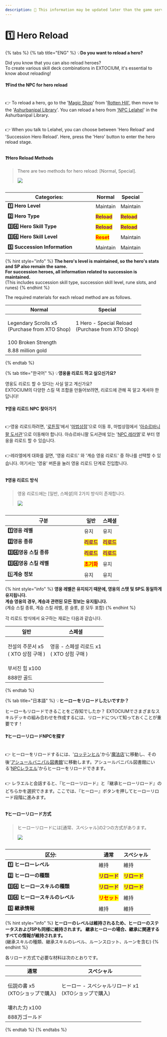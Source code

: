 ```yaml
---
description: 🛑 This information may be updated later than the game server data.
---
```


# 1️⃣ Hero Reload

{% tabs %}
{% tab title="ENG" %}
💡**Do you want to reload a hero?**

Did you know that you can also reload heroes? \
To create various skill deck combinations in EXTOCIUM, it's essential to know about reloading!

#### ❓Find the NPC for hero reload

<figure><img src="../../../.gitbook/assets/image (52).png" alt=""><figcaption></figcaption></figure>

👉 To reload a hero, go to the '[Magic Shop](../../../field-info/rotten-hill/magic-shop/)' from '[Rotten Hill'](../../../field-info/rotten-hill/#eng), then move to the '[Ashurbanipal Library](../../../field-info/rotten-hill/magic-shop/ashurbanipal-library/#eng)'. You can reload a hero from ['NPC Lelahel](../../../field-info/rotten-hill/magic-shop/ashurbanipal-library/npc-library.md#lelahel-reraeru)' in the Ashurbanipal Library.

<figure><img src="../../../.gitbook/assets/image (53).png" alt=""><figcaption></figcaption></figure>

👉 When you talk to Lelahel, you can choose between 'Hero Reload' and 'Succession Hero Reload'. Here, press the 'Hero' button to enter the hero reload stage.

<figure><img src="../../../.gitbook/assets/image (692).png" alt=""><figcaption></figcaption></figure>

#### ❓Hero Reload Methods

> There are two methods for hero reload: \[Normal, Special].
>
> ![](<../../../.gitbook/assets/image (693).png>)

<figure><img src="../../../.gitbook/assets/image (694).png" alt=""><figcaption></figcaption></figure>

<table><thead><tr><th width="267">Categories:</th><th>Normal</th><th>Special</th></tr></thead><tbody><tr><td><strong>1️⃣ Hero Level</strong></td><td>Maintain</td><td>Maintain</td></tr><tr><td><strong>2️⃣ Hero Type</strong></td><td><mark style="color:purple;"><strong>Reload</strong></mark></td><td><mark style="color:purple;"><strong>Reload</strong></mark></td></tr><tr><td><strong>3️⃣4️⃣ Hero Skill Type</strong></td><td><mark style="color:purple;"><strong>Reload</strong></mark></td><td><mark style="color:purple;"><strong>Reload</strong></mark></td></tr><tr><td><strong>3️⃣4️⃣ Hero Skill Level</strong></td><td><mark style="color:red;"><strong>Reset</strong></mark></td><td>Maintain</td></tr><tr><td><strong>5️⃣ Succession Information</strong></td><td>Maintain</td><td>Maintain</td></tr></tbody></table>

{% hint style="info" %}
**The hero's level is maintained, so the hero's stats and SP also remain the same.** \
**For succession heroes, all information related to succession is maintained.**\
(This includes succession skill type, succession skill level, rune slots, and runes)
{% endhint %}

The required materials for each reload method are as follows.

| Normal                                                  | Special                                                    |
| ------------------------------------------------------- | ---------------------------------------------------------- |
| <p>Legendary Scrolls x5<br>(Purchase from XTO Shop)</p> | <p>1 Hero - Special Reload<br>(Purchase from XTO Shop)</p> |
| 100 Broken Strength                                     |                                                            |
| 8.88 million gold                                       |                                                            |
{% endtab %}

{% tab title="한국어" %}
💡**영웅을 리로드 하고 싶으신가요?**

영웅도 리로드 할 수 있다는 사실 알고 계신가요?\
EXTOCIUM의 다양한 스킬 덱 조합을 만들어보려면, 리로드에 관해 꼭 알고 계셔야 한답니다!

#### ❓영웅 리로드 NPC 찾아가기

<figure><img src="../../../.gitbook/assets/image (52).png" alt=""><figcaption></figcaption></figure>

👉영웅 리로드하려면,  '[로튼힐](../../../field-info/rotten-hill/)'에서 '[마법상점](../../../field-info/rotten-hill/magic-shop/)'으로 이동 후, 마법상점에서 '[아슈르바니팔 도서관](../../../field-info/rotten-hill/magic-shop/ashurbanipal-library/)'으로 이동해야 합니다. 아슈르바니팔 도서관에 있는 '[NPC 레라엘](../../../field-info/rotten-hill/magic-shop/ashurbanipal-library/npc-library.md#lelahel-reraeru)'로 부터 영웅을 리로드 할 수 있습니다.

<figure><img src="../../../.gitbook/assets/image (53).png" alt=""><figcaption></figcaption></figure>

👉레라엘에게 대화를 걸면, '영웅 리로드' 와 '계승 영웅 리로드' 중 하나를 선택할 수 있습니다. 여기서는 '영웅' 버튼을 눌러 영웅 리로드 단계로 진입합니다.

<figure><img src="../../../.gitbook/assets/image (692).png" alt=""><figcaption></figcaption></figure>

#### ❓영웅 리로드 방식

> 영웅 리로드에는 \[일반, 스페셜]의 2가지 방식이 존재합니다.
>
> ![](<../../../.gitbook/assets/image (693).png>)

<figure><img src="../../../.gitbook/assets/image (694).png" alt=""><figcaption></figcaption></figure>

<table><thead><tr><th width="230">구분</th><th>일반</th><th>스페셜</th></tr></thead><tbody><tr><td><strong>1️⃣영웅 레벨</strong></td><td>유지</td><td>유지</td></tr><tr><td><strong>2️⃣영웅 종류</strong></td><td><mark style="color:purple;"><strong>리로드</strong></mark></td><td><mark style="color:purple;"><strong>리로드</strong></mark></td></tr><tr><td><strong>3️⃣4️⃣영웅 스킬 종류</strong> </td><td><mark style="color:purple;"><strong>리로드</strong></mark></td><td><mark style="color:purple;"><strong>리로드</strong></mark></td></tr><tr><td><strong>3️⃣4️⃣영웅 스킬 레벨</strong></td><td><mark style="color:red;"><strong>초기화</strong></mark></td><td>유지</td></tr><tr><td>5️⃣<strong>계승 정보</strong></td><td>유지</td><td>유지</td></tr></tbody></table>

{% hint style="info" %}
**영웅 레벨은 유지되기 때문에, 영웅의 스탯 및 SP도 동일하게 유지됩니다.**\
**계승 영웅의 경우, 계승과 관련된 모든 정보는 유지됩니다.** \
(계승 스킬 종류, 계승 스킬 레벨, 룬 슬롯, 룬 모두 포함)
{% endhint %}

각 리로드 방식에서 요구하는 재료는 다음과 같습니다.

| 일반                                 | 스페셜                                     |
| ---------------------------------- | --------------------------------------- |
| <p>전설의 주문서 x5<br>( XTO 상점 구매 )</p> | <p>영웅 - 스페셜 리로드 x1<br>( XTO 상점 구매 )</p> |
| 부서진 힘 x100                         |                                         |
| 888만 골드                            |                                         |
{% endtab %}

{% tab title="日本語" %}
💡**ヒーローをリロードしたいですか？**

ヒーローもリロードできることをご存知でしたか？ EXTOCIUMでさまざまなスキルデッキの組み合わせを作成するには、リロードについて知っておくことが重要です！

#### ❓ヒーローリロードNPCを探す

<figure><img src="../../../.gitbook/assets/image (52).png" alt=""><figcaption></figcaption></figure>

👉 ヒーローをリロードするには、'[ロッテンヒル](../../../field-info/rotten-hill/#ri-ben-yu)'から'[魔法店](../../../field-info/rotten-hill/magic-shop/)'に移動し、その後'[アシュールバニパル図書館](../../../field-info/rotten-hill/magic-shop/ashurbanipal-library/#ri-ben-yu)'に移動します。アシュールバニパル図書館にいる'[NPCレラエル](../../../field-info/rotten-hill/magic-shop/ashurbanipal-library/npc-library.md#lelahel-reraeru)'からヒーローをリロードできます。

<figure><img src="../../../.gitbook/assets/image (53).png" alt=""><figcaption></figcaption></figure>

👉 レラエルと会話すると、『ヒーローリロード』と『継承ヒーローリロード』のどちらかを選択できます。ここでは、『ヒーロー』ボタンを押してヒーローリロード段階に進みます。

<figure><img src="../../../.gitbook/assets/image (692).png" alt=""><figcaption></figcaption></figure>

#### ❓ヒーローリロード方式

> ヒーローリロードには\[通常、スペシャル]の2つの方式があります。
>
> ![](<../../../.gitbook/assets/image (693).png>)

<figure><img src="../../../.gitbook/assets/image (694).png" alt=""><figcaption></figcaption></figure>

<table><thead><tr><th width="277">区分:</th><th>通常</th><th>スペシャル</th></tr></thead><tbody><tr><td><strong>1️⃣ ヒーローレベル</strong></td><td>維持</td><td>維持</td></tr><tr><td><strong>2️⃣ ヒーローの種類</strong></td><td><mark style="color:purple;"><strong>リロード</strong></mark></td><td><mark style="color:purple;"><strong>リロード</strong></mark></td></tr><tr><td><strong>3️⃣4️⃣ ヒーロースキルの種類</strong></td><td><mark style="color:purple;"><strong>リロード</strong></mark></td><td><mark style="color:purple;"><strong>リロード</strong></mark></td></tr><tr><td><strong>3️⃣4️⃣ ヒーロースキルのレベル</strong></td><td><mark style="color:red;"><strong>リセット</strong></mark></td><td>維持</td></tr><tr><td><strong>5️⃣ 継承情報</strong></td><td>維持</td><td>維持</td></tr></tbody></table>

{% hint style="info" %}
**ヒーローのレベルは維持されるため、ヒーローのステータスおよびSPも同様に維持されます。 継承ヒーローの場合、継承に関連するすべての情報が維持されます。**\
(継承スキルの種類、継承スキルのレベル、ルーンスロット、ルーンを含む)
{% endhint %}

各リロード方式で必要な材料は次のとおりです。

| 通常                              | スペシャル                                       |
| ------------------------------- | ------------------------------------------- |
| <p>伝説の書 x5 <br>(XTOショップで購入)</p> | <p>ヒーロー - スペシャルリロード x1 <br>(XTOショップで購入)</p> |
| 壊れた力 x100                       |                                             |
| 888万ゴールド                        |                                             |
{% endtab %}
{% endtabs %}

